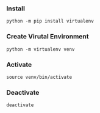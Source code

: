 ### Install

```
python -m pip install virtualenv
```

### Create Virutal Environment

```
python -m virtualenv venv
```

### Activate
```
source venv/bin/activate
```

### Deactivate
```
deactivate
```
